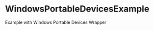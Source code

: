 WindowsPortableDevicesExample
=============================

Example with Windows Portable Devices Wrapper
